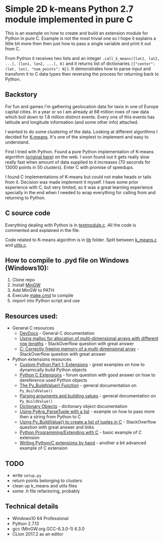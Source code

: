 # Simple 2D k-means Python 2.7 module implemented in pure C

This is an example on how to create and build an extension module for Python in pure C. Example is not the most trivial one so
I hope it explains a little bit more then then just how to pass a single variable and print it out from C.

From Python it receives two lists and an integer ```.call_k_means([lat1, lat2, ...], [lon1, lon2, ...], K)``` and it returns 
list of dictionaries ```[{"center": (lat, lon), "num_points": N}]```. It demonstrates how to parse input and transform 
it to C data types then reversing the process for returning back to Python.

## Backstory
For fun and games I'm gathering geolocation data for taxis in one of Europe capital cities. In a year or so I am already
at 68 million rows of raw data which boil down to  1.8 million distinct events. Every one of this events has latitude and 
longitude information (and some other info) attached.

I wanted to do some clustering of the data. Looking at different algorithms I decided for 
[K-means](https://en.wikipedia.org/wiki/K-means_clustering). It's one of the simplest to implement and easy to understand.

First I tried with Python. Found a pure Python implementation of K-means algorithm 
([original here](http://pandoricweb.tumblr.com/post/8646701677/python-implementation-of-the-k-means-clustering))
on the web. I soon found out it gets really slow really fast when amount of data supplied to it increases 
(70 seconds for 13000 points in 50 clusters). Enter C with promise of speedups.

I found C implementations of K-means but could not make heads or tails from it. Decision was made implement it myself.
I have some prior experience with C, but very limited, so it was a great learning experience specially in the end when I 
needed to wrap everything for calling from and returning to Python.

## C source code

Everything dealing with Python is in [testmodule.c](src/py_module/testmodule.c). All the code is commented and explained 
in the file.

Code related to K-means algorithm is in [lib](src/lib) folder. Split between [k_means.c](src/lib/k_means.c) and [utils.c](src/lib/utils.c).

## How to compile to .pyd file on Windows (Windows10):
1. Clone repo
2. Install [MinGW](http://www.mingw.org/)
3. Add MinGW to PATH
4. Execute [make.cmd](src/py_module/make.cmd) to compile
5. import into Python script and use

## Resources used:
* General C resources
    * [DevDocs](http://devdocs.io/c/language/object) - General C documentation
    * [Using malloc for allocation of multi-dimensional arrays with different row lengths](https://stackoverflow.com/questions/1970698/using-malloc-for-allocation-of-multi-dimensional-arrays-with-different-row-lengt) - 
      StackOverflow question with great answer
    * [C: Correctly freeing memory of a multi-dimensional array](https://stackoverflow.com/questions/1733881/c-correctly-freeing-memory-of-a-multi-dimensional-array) - 
      StackOverflow question with great answer
* Python extensions resources
    * [Custom Python Part 1: Extensions](https://www.codeproject.com/Articles/3227/Custom-Python-Part-Extensions) - 
      great examples on how to dynamically build Python objects
    * [Python C Extensions](https://www.thecodingforums.com/threads/python-c-extensions.744128/) - forum question with good
      answer on how to dereference used Python objects
    * [The Py_BuildValue() Function](https://docs.python.org/2.0/ext/buildValue.html) - general documentation on ```Py_BuildValue()```
    * [Parsing arguments and building values](https://docs.python.org/2/c-api/arg.html) - general documentation on ```Py_BuildValue()```
    * [Dictionary Objects](https://docs.python.org/2/c-api/dict.html#c.PyList_Append) - dictionary object documentation
    * [Using PyArg_ParseTuple with a list](http://code.activestate.com/lists/python-list/31841/) - example on how to pass
      more then a string from Python to C
    * [Using Py_BuildValue() to create a list of tuples in C](https://stackoverflow.com/questions/36050713/using-py-buildvalue-to-create-a-list-of-tuples-in-c) - 
      StackOverflow question with great answer and links
    * [Python Programming/Extending with C](https://en.wikibooks.org/wiki/Python_Programming/Extending_with_C) - basic example
      of C extension
    * [Writing Python/C extensions by hand](http://www.dalkescientific.com/writings/NBN/c_extensions.html) - another a bit advanced 
      example of C extension 

## TODO
* write ```setup.py```
* return points belonging to clusters
* clean up k_means and utils files
* some .h file refactoring, probably 

## Technical details
* Windows10 64 Professional
* Python 2.7.13
* gcc (MinGW.org GCC-6.3.0-1) 6.3.0
* CLion 2017.2 as an editor
